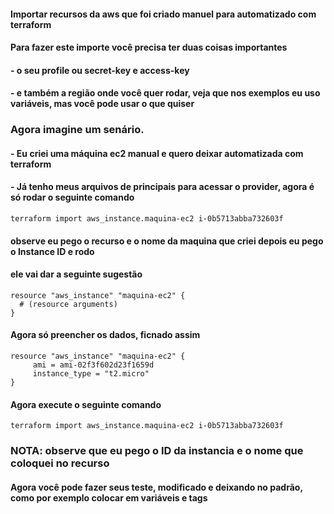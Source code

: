 #### Importar recursos da aws que foi criado manuel para automatizado com terraform

#### Para fazer este importe você precisa ter duas coisas importantes
#### - o seu profile ou secret-key e access-key
#### - e também a região onde você quer rodar, veja que nos exemplos eu uso variáveis, mas você pode usar o que quiser

### Agora imagine um senário.
#### - Eu criei uma máquina ec2  manual e quero deixar automatizada com terraform
#### - Já tenho meus arquivos de principais para acessar o provider, agora é só rodar o seguinte comando
```
terraform import aws_instance.maquina-ec2 i-0b5713abba732603f
```
#### observe eu pego o recurso e o nome da maquina que criei depois eu pego o Instance ID e rodo
#### ele vai dar a seguinte sugestão
```
resource "aws_instance" "maquina-ec2" {
  # (resource arguments)
}
```
#### Agora só preencher os dados, ficnado assim
```
resource "aws_instance" "maquina-ec2" {
     ami = ami-02f3f602d23f1659d
     instance_type = "t2.micro"
}
```
#### Agora execute o seguinte comando
```
terraform import aws_instance.maquina-ec2 i-0b5713abba732603f
```
### NOTA: observe que eu pego o ID da instancia e o nome que coloquei no recurso
#### Agora você pode fazer seus teste, modificado e deixando no padrão, como por exemplo colocar em variáveis e tags
